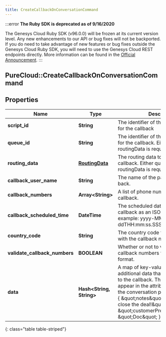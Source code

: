 ```yaml
---
title: CreateCallbackOnConversationCommand
---
```


:::error
**The Ruby SDK is deprecated as of 9/16/2020**

The Genesys Cloud Ruby SDK (v96.0.0) will be frozen at its current version level. Any new enhancements to our API or bug fixes will not be backported. If you do need to take advantage of new features or bug fixes outside the Genesys Cloud Ruby SDK, you will need to use the Genesys Cloud REST endpoints directly. More information can be found in the [Official Announcement](https://developer.mypurecloud.com/forum/t/announcement-genesys-cloud-ruby-sdk-end-of-life/8850).
:::


## PureCloud::CreateCallbackOnConversationCommand

## Properties

|Name | Type | Description | Notes|
|------------ | ------------- | ------------- | -------------|
| **script_id** | **String** | The identifier of the script to be used for the callback | [optional] |
| **queue_id** | **String** | The identifier of the queue to be used for the callback. Either queueId or routingData is required. | [optional] |
| **routing_data** | [**RoutingData**](RoutingData.html) | The routing data to be used for the callback. Either queueId or routingData is required. | [optional] |
| **callback_user_name** | **String** | The name of the party to be called back. | [optional] |
| **callback_numbers** | **Array&lt;String&gt;** | A list of phone numbers for the callback. | |
| **callback_scheduled_time** | **DateTime** | The scheduled date-time for the callback as an ISO-8601 string. For example: yyyy-MM-ddTHH:mm:ss.SSSZ | [optional] |
| **country_code** | **String** | The country code to be associated with the callback numbers. | [optional] |
| **validate_callback_numbers** | **BOOLEAN** | Whether or not to validate the callback numbers for phone number format. | [optional] |
| **data** | **Hash&lt;String, String&gt;** | A map of key-value pairs containing additional data that can be associated to the callback. These values will appear in the attributes property on the conversation participant. Example: { \&quot;notes\&quot;: \&quot;ready to close the deal!\&quot;, \&quot;customerPreferredName\&quot;: \&quot;Doc\&quot; } | [optional] |
{: class="table table-striped"}


